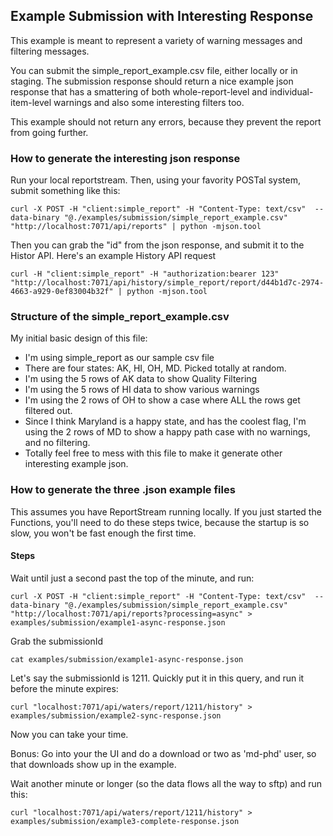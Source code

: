 ## Example Submission with Interesting Response

This example is meant to represent a variety of warning messages and filtering messages.

You can submit the simple_report_example.csv file, either locally or in staging.  The submission response should return a nice example json response that has a smattering of both whole-report-level and individual-item-level warnings and also some interesting filters too.

This example should not return any errors, because they prevent the report from going further.

### How to generate the interesting json response

Run your local reportstream.
Then, using your favority POSTal system, submit something like this:

```
curl -X POST -H "client:simple_report" -H "Content-Type: text/csv"  --data-binary "@./examples/submission/simple_report_example.csv" "http://localhost:7071/api/reports" | python -mjson.tool
```

Then you can grab the "id" from the json response, and submit it to the Histor API.  Here's an example History API request

```
curl -H "client:simple_report" -H "authorization:bearer 123" "http://localhost:7071/api/history/simple_report/report/d44b1d7c-2974-4663-a929-0ef83004b32f" | python -mjson.tool
```

### Structure of the simple_report_example.csv 

My initial basic design of this file:

- I'm using simple_report as our sample csv file
- There are four states: AK, HI, OH, MD.  Picked totally at random.
- I'm using the 5 rows of AK data to show Quality Filtering
- I'm using the 5 rows of HI data to show various warnings
- I'm using the 2 rows of OH to show a case where ALL the rows get filtered out.
- Since I think Maryland is a happy state, and has the coolest flag, I'm using the 2 rows of MD to show a happy path case with no warnings, and no filtering.
- Totally feel free to mess with this file to make it generate other interesting example json.  


### How to generate the three .json example files

This assumes you have ReportStream running locally.  If you just started the Functions, you'll need to do these steps twice, because the startup is so slow, you won't be fast enough the first time.

#### Steps

Wait until just a second past the top of the minute, and run:

```
curl -X POST -H "client:simple_report" -H "Content-Type: text/csv"  --data-binary "@./examples/submission/simple_report_example.csv" "http://localhost:7071/api/reports?processing=async" > examples/submission/example1-async-response.json
```

Grab the submissionId

```
cat examples/submission/example1-async-response.json
```

Let's say the submissionId is 1211.  Quickly put it in this query, and run it before the minute expires:

```
curl "localhost:7071/api/waters/report/1211/history" > examples/submission/example2-sync-response.json
```

Now you can take your time.

Bonus:  Go into your the UI and do a download or two as 'md-phd' user, so that downloads show up in the example.

Wait another minute or longer (so the data flows all the way to sftp) and run this:

```
curl "localhost:7071/api/waters/report/1211/history" > examples/submission/example3-complete-response.json
```






